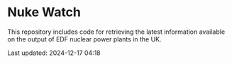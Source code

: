 # Nuke Watch

This repository includes code for retrieving the latest information available on the output of EDF nuclear power plants in the UK.

Last updated: 2024-12-17 04:18